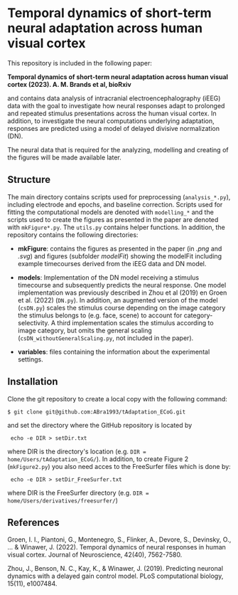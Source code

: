 # Temporal dynamics of short-term neural adaptation across human visual cortex
This repository is included in the following paper:

**Temporal dynamics of short-term neural adaptation across human visual cortex (2023). A. M. Brands et al, bioRxiv**

and contains data analysis of intracranial electroencephalography (iEEG) data with the goal to investigate how neural responses adapt to prolonged and repeated stimulus presentations across the human visual cortex. In addition, to investigate the neural computations underlying adaptation, responses are predicted using a model of delayed divisive normalization (DN).

The neural data that is required for the analyzing, modelling and creating of the figures will be made available later.

Structure
------------
The main directory contains scripts used for preprocessing (```analysis_*.py```), including electrode and epochs, and baseline correction. Scripts used for fitting the computational models are denoted with ```modelling_*```  and the scripts used to create the figures as presented in the paper are denoted with ```mkFigure*.py```. The ```utils.py``` contains helper functions. In addition, the repository contains the following directories:

* **mkFigure**: contains the figures as presented in the paper (in *.png* and *.svg*) and figures (subfolder *modelFit*) showing the modelFit including example timecourses derived from the iEEG data and DN model.

* **models**: Implementation of the DN model receiving a stimulus timecourse and subsequently predicts the neural response. One model implementation was previously described in Zhou et al (2019) en Groen et al. (2022) (```DN.py```). In addition, an augmented version of the model (```csDN.py```) scales the stimulus course depending on the image category the stimulus belongs to (e.g. face, scene) to account for category-selectivity. A third implementation scales the stimulus according to image category, but omits the general scaling (```csDN_withoutGeneralScaling.py```, not included in the paper).

* **variables**: files containing the information about the experimental settings. 

## Installation
Clone the git repository to create a local copy with the following command:

    $ git clone git@github.com:ABra1993/tAdaptation_ECoG.git

and set the directory where the GitHub repository is located by

     echo -e DIR > setDir.txt

where DIR is the directory's location (e.g. ```DIR = home/Users/tAdaptation_ECoG/```). In addition, to create Figure 2 (```mkFigure2.py```) you also need acces to the FreeSurfer files which is done by:

     echo -e DIR > setDir_FreeSurfer.txt

where DIR is the FreeSurfer directory (e.g. ```DIR = home/Users/derivatives/freesurfer/```)

References
------------
Groen, I. I., Piantoni, G., Montenegro, S., Flinker, A., Devore, S., Devinsky, O., ... & Winawer, J. (2022). Temporal dynamics of neural responses in human visual cortex. Journal of Neuroscience, 42(40), 7562-7580.

Zhou, J., Benson, N. C., Kay, K., & Winawer, J. (2019). Predicting neuronal dynamics with a delayed gain control model. PLoS computational biology, 15(11), e1007484.
